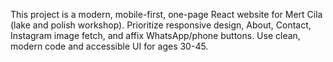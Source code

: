 <!-- Use this file to provide workspace-specific custom instructions to Copilot. For more details, visit https://code.visualstudio.com/docs/copilot/copilot-customization#_use-a-githubcopilotinstructionsmd-file -->

This project is a modern, mobile-first, one-page React website for Mert Cila (lake and polish workshop). Prioritize responsive design, About, Contact, Instagram image fetch, and affix WhatsApp/phone buttons. Use clean, modern code and accessible UI for ages 30-45.
